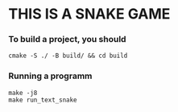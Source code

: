 # THIS IS A SNAKE GAME

### To build a project, you should

```
cmake -S ./ -B build/ && cd build
```

### Running a programm

```
make -j8
make run_text_snake
```
